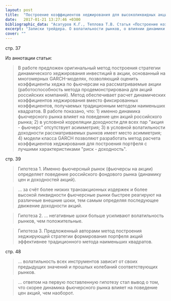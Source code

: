 ```yaml
---
layout: post
title:  "Построение коэффициентов хеджирования для высоколиквидных акций российского рынка на основе моделей класса GARCH"
date:   2017-01-21 13:27:46 +0300
bibliographic_data: "Асатуров К.Г., Теплова Т.В. Статья «Построение коэффициентов хеджирования для высоколиквидных акций российского рынка на основе моделей класса GARCH». Ж. «Экономика и математические методы», Том 50, №1, 2014 г., стр. 37-54"
excerpt: "Записки трейдера. О волатильности рынков, о влиянии динамики фьючерсного рынка на рынок акций"
cover: ""
---
```


стр. 37

Из аннотации статьи:

> В работе предложен оригинальный метод построения стратегии динамического хеджирования инвестиций в акции, основанный на многомерных GARCH-моделях, позволяющий оценить коэффициенты хеджа по фьючерсам на рассматриваемые акции (работоспособность метода продемонстрирована для акций российских компаний). Метод обеспечивает расчет динамических коэффициентов хеджирования вместо фиксированных коэффициентов, получаемых традиционным методом наименьших квадратов. В работе показано, что: 1) именно динамика фьючерсного рынка влияет на поведение цен акций российского рынка; 2) в условной корреляции доходности для всех пар "акция - фьючерс" отсутствует асимметрия; 3) в условной волатильности доходности рассматриваемых рынков имеет место асимметрия; 4) модели класса GARCH позволяют разработать метод расчета коэффициентов хеджирования для построения портфеля с лучшими характеристиками "риск - доходность".

стр. 39

> Гипотеза 1. Именно фьючерсный рынок (фьючерсы на акции) определяет поведение российского фондового рынка (динамику цен и доходностей акций).

> … за счёт более низких транзакционных издержек и более высокой ликвидности фьючерсные рынки быстрее реагируют на различные внешние шоки, тем самым определяя последующее движение доходности акций.

> Гипотеза 2. … негативные шоки больше усиливают волатильность рынков, чем положительные.

> Гипотеза 3. Предложенный авторами метод построения хеджирующей стратегии формирования портфеля акций эффективнее традиционного метода наименьших квадратов.

стр. 48

> … волатильность всех инструментов зависит от своих предыдущих значений и прошлых колебаний соответствующих рынков.

> … ответом на первую поставленную гипотезу стал вывод о том, что скорее динамика фьючерсного рынка влияет на поведение цен акций, чем наоборот.

